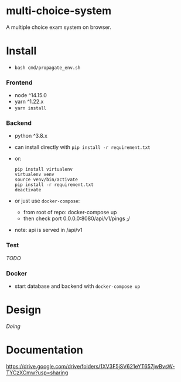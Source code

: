 # multi-choice-system

A multiple choice exam system on browser.

# Install

* `bash cmd/propagate_env.sh`

### Frontend

* node ^14.15.0
* yarn ^1.22.x
* `yarn install`

### Backend

* python ^3.8.x
* can install directly with `pip install -r requirement.txt`
* or:

  ```
  pip install virtualenv
  virtualenv venv
  source venv/bin/activate
  pip install -r requirement.txt
  deactivate
  ```
* or just use `docker-compose`:
  * from root of repo: docker-compose up
  * then check port 0.0.0.0:8080/api/v1/pings ;/

* note: api is served in /api/v1

### Test

_TODO_

### Docker

* start database and backend with `docker-compose up`


# Design

_Doing_

# Documentation
https://drive.google.com/drive/folders/1XV3F5jSV621eYT657jwBvsW-TYCzXCmw?usp=sharing
